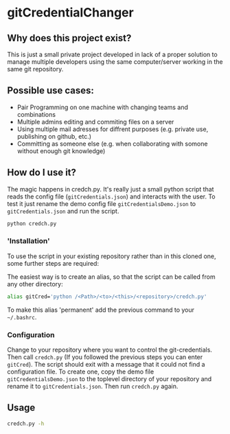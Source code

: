 # gitCredentialChanger

## Why does this project exist?
This is just a small private project developed in lack of a proper solution to manage multiple developers using the same computer/server working in the same git repository.

## Possible use cases:
* Pair Programming on one machine with changing teams and combinations
* Multiple admins editing and commiting files on a server
* Using multiple mail adresses for diffrent purposes (e.g. private use, publishing on github, etc.)
* Committing as someone else (e.g. when collaborating with somone without enough git knowledge)

## How do I use it?
The magic happens in credch.py. It's really just a small python script that reads the config file (`gitCredentials.json`) and interacts with the user.
To test it just rename the demo config file `gitCredentialsDemo.json` to `gitCredentials.json` and run the script.
```sh
python credch.py
```

### 'Installation'
To use the script in your existing repository rather than in this cloned one, some further steps are required:

The easiest way is to create an alias, so that the script can be called from any other directory:
```sh
alias gitCred='python /<Path>/<to>/<this>/<repository>/credch.py'
```

To make this alias 'permanent' add the previous command to your `~/.bashrc`.

### Configuration
Change to your repository where you want to control the git-credentials. Then call `credch.py` (If you followed the previous steps you can enter `gitCred`).
The script should exit with a message that it could not find a configuration file.
To create one, copy the demo file  `gitCredentialsDemo.json` to the toplevel directory of your repository and rename it to `gitCredentials.json`.
Then run `credch.py` again.

## Usage
```sh
credch.py -h
```
